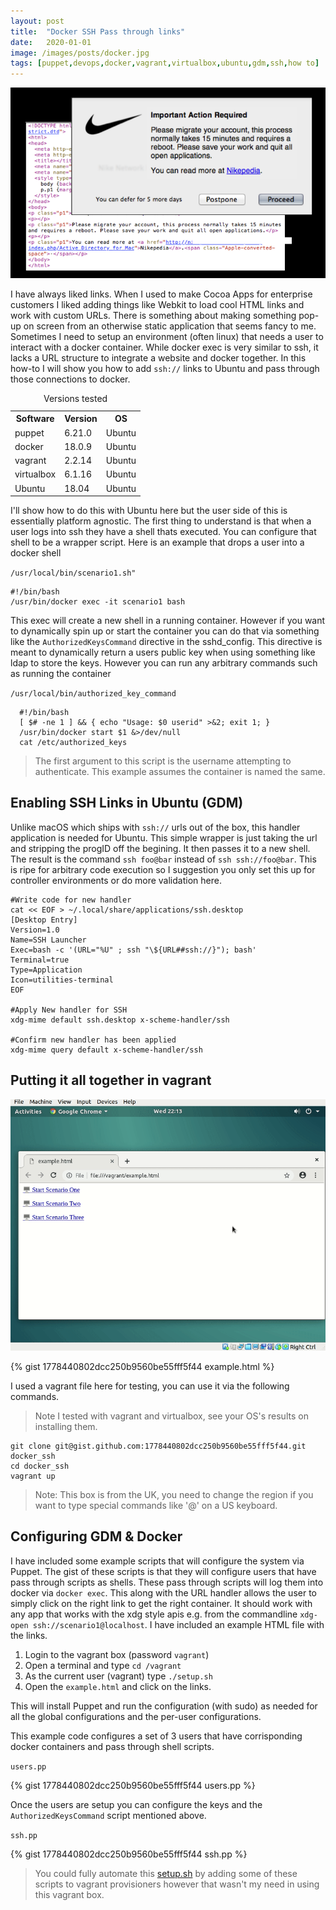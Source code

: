 ```yaml
---
layout: post
title:  "Docker SSH Pass through links"
date:   2020-01-01
image: /images/posts/docker.jpg
tags: [puppet,devops,docker,vagrant,virtualbox,ubuntu,gdm,ssh,how to]
---
```


![Links](/images/posts/links.png)

I have always liked links. When I used to make Cocoa Apps for enterprise customers I liked adding things like Webkit to load cool HTML links and work with custom URLs. There is something about making something pop-up on screen from an otherwise static application that seems fancy to me. Sometimes I need to setup an environment (often linux) that needs a user to interact with a docker container. While docker exec is very similar to ssh, it lacks a
URL structure to integrate a website and docker together. In this how-to I will show you how to add `ssh://` links to Ubuntu and pass through those connections to docker.

<!--more-->


<table>
    <caption>Versions tested</caption>
    <tbody>
        <tr>
            <th>Software</th>
            <th>Version</th>
            <th>OS</th>
        </tr>
        <tr>
            <td>puppet</td>
            <td>6.21.0</td>
            <td>Ubuntu</td>
        </tr>
        <tr>
            <td>docker</td>
            <td>18.0.9</td>
            <td>Ubuntu</td>
        </tr>
        <tr>
            <td>vagrant</td>
            <td>2.2.14</td>
            <td>Ubuntu</td>
        </tr>
        <tr>
            <td>virtualbox</td>
            <td>6.1.16</td>
            <td>Ubuntu</td>
        </tr>
        <tr>
            <td>Ubuntu</td>
            <td>18.04</td>
            <td>Ubuntu</td>
        </tr>
    </tbody>
</table>

I'll show how to do this with  Ubuntu here but the user side of this is essentially platform agnostic. The first thing to understand is that when a user logs into ssh they have a shell thats executed. You can configure that shell to be a wrapper script.
Here is an example that drops a user into a docker shell

  
`/usr/local/bin/scenario1.sh"`
  

```shell
#!/bin/bash
/usr/bin/docker exec -it scenario1 bash
```

This exec will create a new shell in a running container. However if you want to dynamically spin up or start the container you can do that via something like the `AuthorizedKeysCommand` directive in the sshd_config. This directive is meant to dynamically return a users public key when using something like ldap to store the keys. However you can run any arbitrary commands such as running the container


  
`/usr/local/bin/authorized_key_command`
   

```shell
  #!/bin/bash
  [ $# -ne 1 ] && { echo "Usage: $0 userid" >&2; exit 1; }
  /usr/bin/docker start $1 &>/dev/null
  cat /etc/authorized_keys 
```

> The first argument to this script is the username attempting to authenticate. This example assumes the container is named the same.

## Enabling SSH Links in Ubuntu (GDM)

Unlike macOS which ships with `ssh://` urls out of the box, this handler application is needed for Ubuntu. This simple wrapper is just taking the url and stripping the progID off the begining. It then passes it to a new shell. The result is the command `ssh foo@bar` instead of `ssh ssh://foo@bar`. This is ripe for arbitrary code execution so I suggestion you only set this up for controller environments or do more validation here.

```shell
#Write code for new handler
cat << EOF > ~/.local/share/applications/ssh.desktop
[Desktop Entry]
Version=1.0
Name=SSH Launcher
Exec=bash -c '(URL="%U" ; ssh "\${URL##ssh://}"); bash'
Terminal=true
Type=Application
Icon=utilities-terminal
EOF

#Apply New handler for SSH
xdg-mime default ssh.desktop x-scheme-handler/ssh

#Confirm new handler has been applied
xdg-mime query default x-scheme-handler/ssh
```

## Putting it all together in vagrant 

![Anitmated Gif](/images/posts/ssh_links.gif)

{% gist 1778440802dcc250b9560be55fff5f44 example.html %}

I used a vagrant file here for testing, you can use it via the following commands.

> Note I tested with vagrant and virtualbox, see your OS's results on installing them.

```shell
git clone git@gist.github.com:1778440802dcc250b9560be55fff5f44.git docker_ssh
cd docker_ssh
vagrant up
```

> Note: This box is from the UK, you need to change the region if you want to type special commands like '@' on a US keyboard.

## Configuring GDM & Docker

I have included some example scripts that will configure the system via Puppet. The gist of these scripts is that they will configure users that have pass through scripts as shells. These pass through scripts will log them into docker via `docker exec`. This along with the URL handler allows the user to simply click on the right link to get the right container. It should work with any app that works with the xdg style apis e.g. from the commandline `xdg-open ssh://scenario1@localhost`. I have
included an example HTML file with the links.

1. Login to the vagrant box (password `vagrant`)
2. Open a terminal and type `cd /vagrant`
3. As the current user (vagrant) type `./setup.sh`
4. Open the `example.html` and click on the links.

This will install Puppet and run the configuration (with sudo) as needed for all the global configurations and the per-user configurations.

This example code configures a set of 3 users that have corrisponding docker containers and pass through shell scripts.
 
  
`users.pp`
  

{% gist 1778440802dcc250b9560be55fff5f44 users.pp %}

Once the users are setup you can configure the keys and the `AuthorizedKeysCommand` script mentioned above.

  
`ssh.pp`
  

{% gist 1778440802dcc250b9560be55fff5f44 ssh.pp %}

> You could fully automate this [setup.sh](https://gist.githubusercontent.com/acidprime/1778440802dcc250b9560be55fff5f44/raw/2de97e9899474a5cfe379692d454a26dade4f51d/setup.sh) by adding some of these scripts to vagrant provisioners however that wasn't my need in using this vagrant box.
